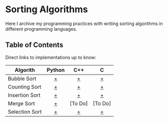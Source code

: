 # Sorting Algorithms
Here I archive my programming practices with writing sorting algorithms in different programming languages.    

## Table of Contents
Direct links to implementations up to know:   
    
| Algorith          | Python | C++ | C |
|-------------------|:------:|:---:|:---:|
|Bubble Sort | [+](https://github.com/h4med/Sorting-Algorithms/blob/main/Python/bubble_sort.py) | [+](https://github.com/h4med/Sorting-Algorithms/blob/main/C%2B%2B/bubble_sort.cpp) |[+](https://github.com/h4med/Sorting-Algorithms/blob/main/C/bubble_sort.c) 
|Counting Sort | [+](https://github.com/h4med/Sorting-Algorithms/blob/main/Python/counting_sort.py) | [+](https://github.com/h4med/Sorting-Algorithms/blob/main/C%2B%2B/counting_sort.cpp) | [+](https://github.com/h4med/Sorting-Algorithms/blob/main/C/counting_sort.c)
|Insertion Sort | [+](https://github.com/h4med/Sorting-Algorithms/blob/main/Python/insertion_sort.py) | [+](https://github.com/h4med/Sorting-Algorithms/blob/main/C%2B%2B/insertion_sort.cpp) |[+](https://github.com/h4med/Sorting-Algorithms/blob/main/C/insertion_sort.c)
|Merge Sort | [+](https://github.com/h4med/Sorting-Algorithms/blob/main/Python/merge_sort.py) | [To Do] |[To Do]
|Selection Sort | [+](https://github.com/h4med/Sorting-Algorithms/blob/main/Python/selection_sort.py) | [+](https://github.com/h4med/Sorting-Algorithms/blob/main/C++/selection_sort.cpp) |[+](https://github.com/h4med/Sorting-Algorithms/blob/main/C/selection_sort.c) |
   